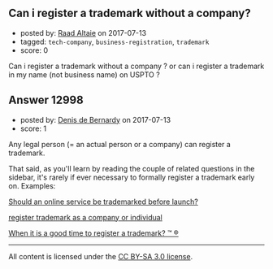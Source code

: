 ## Can i register a trademark without a company?

- posted by: [Raad Altaie](https://stackexchange.com/users/11093063/raad-altaie) on 2017-07-13
- tagged: `tech-company`, `business-registration`, `trademark`
- score: 0

<p>Can i register a trademark without a company ? 
or can i register a trademark in my name (not business name) on USPTO ?</p>



## Answer 12998

- posted by: [Denis de Bernardy](https://stackexchange.com/users/182468/denis-de-bernardy) on 2017-07-13
- score: 1

<p>Any legal person (= an actual person or a company) can register a trademark.</p>

<p>That said, as you'll learn by reading the couple of related questions in the sidebar, it's rarely if ever necessary to formally register a trademark early on. Examples:</p>

<p><a href="https://startups.stackexchange.com/questions/5691/should-an-online-service-be-trademarked-before-launch">Should an online service be trademarked before launch?</a></p>

<p><a href="https://startups.stackexchange.com/questions/7506/register-trademark-as-a-company-or-individual">register trademark as a company or individual</a></p>

<p><a href="https://startups.stackexchange.com/questions/11275/when-it-is-a-good-time-to-register-a-trademark">When it is a good time to register a trademark? ™ &#174;</a></p>




---

All content is licensed under the [CC BY-SA 3.0 license](https://creativecommons.org/licenses/by-sa/3.0/).
